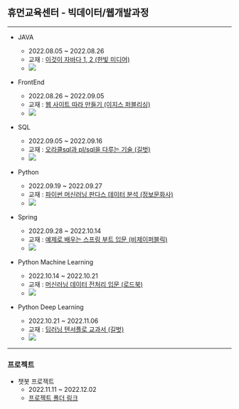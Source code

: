 ## 휴먼교육센터 - 빅데이터/웹개발과정 

---
- JAVA
  - 2022.08.05 ~ 2022.08.26
  - 교재 : [이것이 자바다 1, 2 (한빛 미디어)](https://github.com/benigndeus/ThisIsJava)
  -  ![](2022-11-25-12-59-02.png)

- FrontEnd
  - 2022.08.26 ~ 2022.09.05
  - 교재 : [웹 사이트 따라 만들기 (이지스 퍼블리싱)](https://github.com/white-jang/Doit_WebClone)
  -   ![](2022-11-25-12-59-53.png)


- SQL
  - 2022.09.05 ~ 2022.09.16
  - 교재 : [오라클sql과 pl/sql을 다루는 기술 (길벗)](https://github.com/gilbutITbook/006696)
  -  ![](2022-11-25-13-03-48.png)

- Python
  - 2022.09.19 ~ 2022.09.27
  - 교재 : [파이썬 머신러닝 판다스 데이터 분석 (정보문화사)](https://github.com/Castlegus/python-machine-learning-pandas-data-analysis)
  -  ![](2022-11-25-13-00-54.png)


- Spring
  - 2022.09.28 ~ 2022.10.14
  - 교재 : [예제로 배우는 스프링 부트 입문 (비제이퍼블릭)](https://bjpublic.tistory.com/384)
  - ![](2022-11-25-13-01-18.png)



- Python Machine Learning
  - 2022.10.14 ~ 2022.10.21
  - 교재 : [머신러닝 데이터 전처리 입문 (로드북)](https://roadbook.co.kr/244)
  -  ![](2022-11-25-13-01-34.png)

- Python Deep Learning
  - 2022.10.21 ~ 2022.11.06
  - 교재 : [딥러닝 텐서플로 교과서 (길벗)](https://github.com/gilbutITbook/080263)
  -  ![](2022-11-25-13-02-08.png)







---

### 프로젝트

- 챗봇 프로젝트
  - 2022.11.11 ~ 2022.12.02
  - [프로젝트 폴더 링크](https://github.com/gdr1112/project.git)
